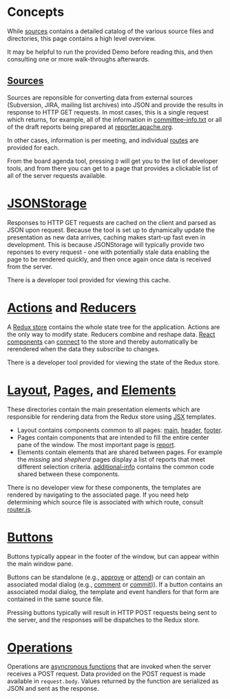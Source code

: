# Concepts

While [sources](./sources.md) contains a detailed catalog of the various source
files and directories, this page contains a high level overview.

It may be helpful to run the provided Demo before reading this, and then
consulting one or more walk-throughs afterwards.

## [Sources](../../src/server/sources/)

Sources are reponsible for converting data from external sources (Subversion,
JIRA, mailing list archives) into JSON and provide the results in response to
HTTP GET requests.  In most cases, this is a single request which returns, for
example, all of the information in
[committee-info.txt](https://svn.apache.org/repos/private/committers/board/committee-info.txt)
or all of the draft reports being prepared at
[reporter.apache.org](https://reporter.apachee.org/).

In other cases, information is per meeting, and individual
[routes](../../src/server/router.js) are provided for each.

From the board agenda tool, pressing `D` will get you to the list of developer
tools, and from there you can get to a page that provides a clickable list of
all of the server requests available.

# [JSONStorage](../../src/client/models/jsonstorage.js)

Responses to HTTP GET requests are cached on the client and parsed as JSON
upon request.  Because the tool is set up to dynamically update the
presentation as new data arrives, caching makes start-up fast even in
development.  This is because JSONStorage will typically provide two
reponses to every request - one with potentially stale data enabling the
page to be rendered quickly, and then once again once data is received from
the server.

There is a developer tool provided for viewing this cache.

# [Actions](../../src/actions.js) and [Reducers](../../src/client/reducers/)

A [Redux store](https://redux.js.org/api/store) contains the whole state tree
for the application.  Actions are the only way to modify state.  Reducers
combine and reshape data.
[React components](https://reactjs.org/docs/components-and-props.html)
can [connect](https://react-redux.js.org/api/connect) to the store and
thereby automatically be rerendered when the data they subscribe to changes.

There is a developer tool provided for viewing the state of the Redux store.

# [Layout](../../src/client/layout/), [Pages](../../src/client/pages/), and [Elements](../../src/client/elements/)

These directories contain the main presentation elements which are responsible
for rendering data from the Redux store using
[JSX](https://reactjs.org/docs/introducing-jsx.html) templates.

 * Layout contains components common to all pages:
   [main](../../src/client/layout/main.js),
   [header](../../src/client/layout/header.js),
   [footer](../../src/client/layout/footer.js).
* Pages contain components that are intended to fill the entire center pane of
  the window.  The most important page is
  [report](../../src/client/pages/report.js).
* Elements contain elements that are shared between pages.  For example the
  *missing* and *shepherd* pages display a list of reports that meet different
  selection criteria.
  [additional-info](../../src/client/elements/additional-info.js) contains the
  common code shared between these components.

There is no developer view for these components, the templates are rendered
by navigating to the associated page.  If you need help determining which
source file is associated with which route, consult
[router.js](../../src/client/router.js).

# [Buttons](../../src/client/buttons/)

Buttons typically appear in the footer of the window, but can appear within the
main window pane.

Buttons can be standalone (e.g.,
[approve](../../src/client/buttons/approve.js) or
[attend](../../src/client/buttons/attend.js)) or can contain an associated
modal dialog (e.g.,
[comment](../../src/client/buttons/comment.js) or
[commit](../../src/client/buttons/commit.js))).  If a button contains an
associated modal dialog, the template and event handlers for that form
are contained in the same source file.

Pressing buttons typically will result in HTTP POST requests being sent
to the server, and the responses will be dispatches to the Redux store.

# [Operations](../../src/server/operations/)

Operations are
[asyncronous functions](https://developer.mozilla.org/en-US/docs/Web/JavaScript/Reference/Statements/async_function) that are invoked when the server
receives a POST request.  Data provided on the POST request is made available in
`request.body`.  Values returned by the function are serialized as JSON and
sent as the response.